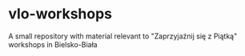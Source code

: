 # vlo-workshops
A small repository with material relevant to "Zaprzyjaźnij się z Piątką" workshops in Bielsko-Biała

